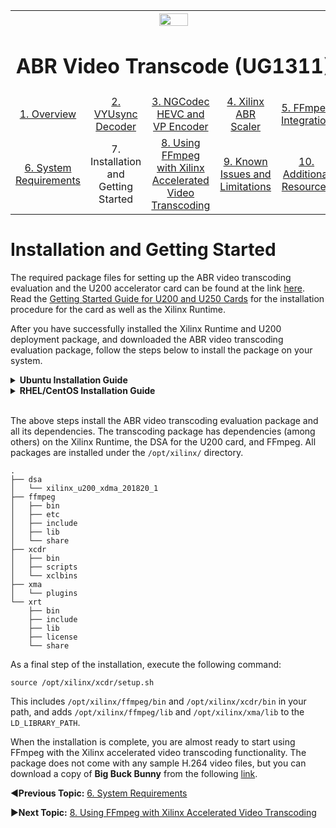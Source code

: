 
<table style="width:100%">
  <tr>
    <th width="100%" colspan="6"><img src="https://www.xilinx.com/content/dam/xilinx/imgs/press/media-kits/corporate/xilinx-logo.png" width="30%"/><h1>ABR Video Transcode (UG1311)</h2>
</th>
  </tr>
  <tr>
    <td align="center"><a href="README.md">1. Overview</a></td>
    <td align="center"><a href="vyusync-decoder.md">2. VYUsync Decoder</a></td>
    <td align="center"><a href="ngcodec-hevc-vp9-encoder.md">3. NGCodec HEVC and VP Encoder</a></td>
    <td align="center"><a href="xilinx-abr-scaler.md">4. Xilinx ABR Scaler</a></td>
    <td align="center"><a href="ffmpeg-integration.md">5. FFmpeg Integration</a></td>
    </tr>
    <tr>
    <td align="center"><a href="system-requirements.md">6. System Requirements</a></td>
    <td align="center">7. Installation and Getting Started</td>
    <td align="center"><a href="using-ffmpeg-with-xilinx.md">8. Using FFmpeg with Xilinx Accelerated Video Transcoding</a></td>
    <td align="center"><a href="known-issues-limitations.md">9. Known Issues and Limitations</a></td>
    <td align="center"><a href="additional-resources.md">10. Additional Resources</td>
  </tr>
</table>

# Installation and Getting Started

The required package files for setting up the ABR video transcoding evaluation and the U200 accelerator card can be found at the link [here](https://www.xilinx.com/products/boards-and-kits/alveo/applications/adaptive-bit-rate-video-transcoding-application.html#gettingStarted). Read the [Getting Started Guide for U200 and U250 Cards](https://www.xilinx.com/support/documentation/boards_and_kits/accelerator-cards/ug1301-getting-started-guide-alveo-accelerator-cards.pdf) for the installation procedure for the card as well as the Xilinx Runtime.

After you have successfully installed the Xilinx Runtime and U200 deployment package, and downloaded the ABR video transcoding evaluation package, follow the steps below to install the package on your system.

<details><summary><b>Ubuntu Installation Guide</b></summary>

## Ubuntu Installation Guide

1. Unzip and untar the video transcoding tarball:

    `tar -xvzf xcdr_deb_pkgs.tar.gz`

2. Edit `/etc/apt/sources.list` to add the directory where the packages are located. You need **sudo** access for this:

    `deb file:/home/user/xcdr_pkgs ./`

3.  Run this command after changing `/etc/apt/sources.list`:

      `sudo apt-get update`

4. Install the downloaded packages with a single command line:

    `sudo apt-get install xcdr`

>**:pushpin: NOTE** On Nimbix you will also need to install the following `sudo apt-get install libva-drm1`.
</details>

<details><summary><b>RHEL/CentOS Installation Guide</b></summary>

## RHEL/CentOS Installation Guide

1. Unzip and untar the video transcoding tarball:

    `tar -xvzf xcdr_rpm_pkgs.tar.gz`

2. To add a local yum repository to the list of repositories, the `/etc/yum.repos.d` directory must be updated. Create a file called `localrepo.repo` that contains the following configuration:

	```
	[localrepo]
	name=Xilinx Transcoder Repository
	baseurl=file:///home/user/xcdr_pkgs
	gpgcheck=0
	enabled=1
	```

3. Install the downloaded packages with the following command line:

    `sudo yum install xcdr`
</details>

<br>

The above steps install the ABR video transcoding evaluation package and all its dependencies. The transcoding package has dependencies (among others) on the Xilinx Runtime, the DSA for the U200 card, and FFmpeg. All packages are installed under the `/opt/xilinx/` directory.

```console
.
├── dsa
│   └── xilinx_u200_xdma_201820_1
├── ffmpeg
│   ├── bin
│   ├── etc
│   ├── include
│   ├── lib
│   └── share
├── xcdr
│   ├── bin
│   ├── scripts
│   └── xclbins
├── xma
│   └── plugins
└── xrt
    ├── bin
    ├── include
    ├── lib
    ├── license
    └── share
```

 As a final step of the installation, execute the following command:

`source /opt/xilinx/xcdr/setup.sh`

This includes `/opt/xilinx/ffmpeg/bin` and `/opt/xilinx/xcdr/bin` in your path, and adds `/opt/xilinx/ffmpeg/lib` and `/opt/xilinx/xma/lib` to the `LD_LIBRARY_PATH`.

When the installation is complete, you are almost ready to start using FFmpeg with the Xilinx accelerated video transcoding functionality. The package does not come with any sample H.264 video files, but you can download a copy of **Big Buck Bunny** from the following [link](http://distribution.bbb3d.renderfarming.net/video/mp4/bbb_sunflower_1080p_30fps_normal.mp4).


:arrow_backward:**Previous Topic:**  [6. System Requirements](system-requirements.md)

:arrow_forward:**Next Topic:**  [8. Using FFmpeg with Xilinx Accelerated Video Transcoding](using-ffmpeg-with-xilinx.md)
